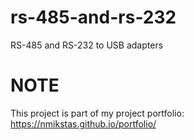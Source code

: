# rs-485-and-rs-232
RS-485 and RS-232 to USB adapters

# NOTE
This project is part of my project portfolio: https://nmikstas.github.io/portfolio/
